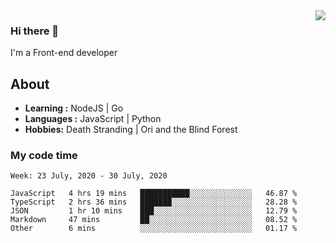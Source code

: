 <img align='right' src="https://github-readme-stats.vercel.app/api?username=strugglebak&show_icons=true">

### Hi there 👋

I'm a Front-end developer

## About

-  **Learning :** NodeJS | Go
-  **Languages :** JavaScript | Python
-  **Hobbies:** Death Stranding | Ori and the Blind Forest

### My code time

<!--START_SECTION:waka-->
```text
Week: 23 July, 2020 - 30 July, 2020

JavaScript   4 hrs 19 mins   ███████████░░░░░░░░░░░░░░   46.87 % 
TypeScript   2 hrs 36 mins   ███████░░░░░░░░░░░░░░░░░░   28.28 % 
JSON         1 hr 10 mins    ███░░░░░░░░░░░░░░░░░░░░░░   12.79 % 
Markdown     47 mins         ██░░░░░░░░░░░░░░░░░░░░░░░   08.52 % 
Other        6 mins          ░░░░░░░░░░░░░░░░░░░░░░░░░   01.17 %
```
<!--END_SECTION:waka-->
